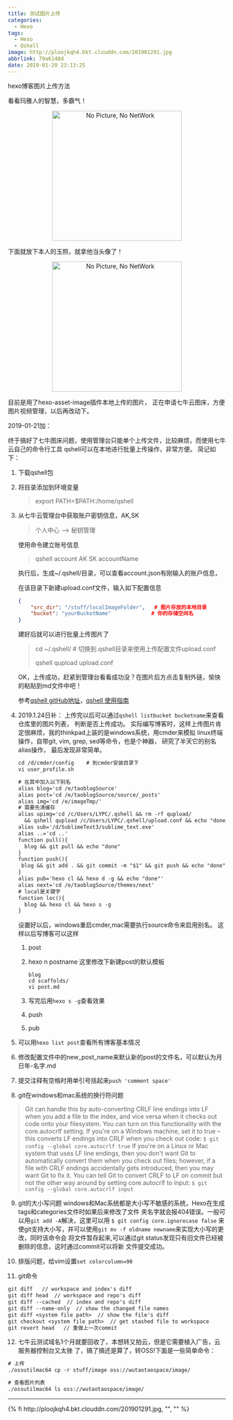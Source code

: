 ```yaml
---
title: 测试图片上传
categories:
  - Hexo
tags:
  - Hexo
  - Qshell
image: http://ploojkqh4.bkt.clouddn.com/201901291.jpg
abbrlink: 79a6148d
date: 2019-01-20 23:13:25
---
```

<p class="description">hexo博客图片上传方法</p>
<!-- more -->

看看玛雅人的智慧，多霸气！
<div align="center">
    <img src="http://ploojkqh4.bkt.clouddn.com/maya.jpg" width="300" alt="No Picture, No NetWork"/>
</div>

下面就放下本人的玉照，就拿他当头像了！
<div align="center">
    <img src="http://ploojkqh4.bkt.clouddn.com/me.jpg" width="300" alt="No Picture, No NetWork"/>
</div>

目前是用了hexo-asset-image插件本地上传的图片，
正在申请七牛云图床，方便图片视频管理，以后再改动下。

2019-01-21加：

终于搞好了七牛图床问题，使用管理台只能单个上传文件，比较麻烦，而使用七牛云自己的命令行工具
qshell可以在本地进行批量上传操作，非常方便。
简记如下：

1. 下载qshell包

2. 将目录添加到环境变量

   > export PATH=$PATH:/home/qshell

3. 从七牛云管理台中获取账户密钥信息，AK,SK

   > 个人中心 —> 秘钥管理

   使用命令建立账号信息

   > qshell account  AK  SK accountName

   执行后，生成~/.qshell/目录，可以查看account.json有刚输入的账户信息，

   在该目录下新建upload.conf文件，输入如下配置信息

   ```json
   {
       "src_dir": "/stuff/localImageFolder",   # 图片存放的本地目录
       "bucket": "yourBucketName"             # 你的存储空间名
   }
   ```

   建好后就可以进行批量上传图片了

   > cd ~/.qshell/        # 切换到.qshell目录来使用上传配置文件upload.conf
   >
   > qshell qupload upload.conf

   OK，上传成功，赶紧到管理台看看成功没？在图片后方点击复制外链，愉快的粘贴到md文件中吧！

   参考[qshell gitHub地址](https://github.com/qiniu/qshell)，[qshell 使用指南](https://developer.qiniu.com/kodo/kb/1685/using-qshell-synchronize-directories)

4. 2019.1.24日补：
   上传完以后可以通过`qshell listbucket bucketname`来查看仓库里的图片列表， 判断是否上传成功。
   实际编写博客时，这样上传图片肯定很麻烦，我的thinkpad上装的是windows系统，用cmder来模拟
   linux终端操作，自带git, vim, grep, sed等命令，也是个神器， 研究了半天它的别名alias操作，
   最后发现非常简单。
   ```txt
   cd /d/cmder/config    # 到cmder安装目录下
   vi user_profile.sh
   
   # 在其中加入以下别名
   alias blog='cd /e/taoblogSource'
   alias post='cd /e/taoblogSource/source/_posts'
   alias img='cd /e/imageTmp/' 
   # 需要先清缓存
   alias upimg='cd /c/Users/LYPC/.qshell && rm -rf qupload/ 
     && qshell qupload /c/Users/LYPC/.qshell/upload.conf && echo "done"'
   alias sub='/d/SublimeText3/sublime_text.exe'
   alias ..='cd ..'
   function pull(){
     blog && git pull && echo "done"
   }
   function push(){
    blog && git add . && git commit -m "$1" && git push && echo "done"
   }
   alias pub='hexo cl && hexo d -g && echo "done"'
   alias next='cd /e/taoblogSource/themes/next'
   # local是关键字
   function loc(){
     blog && hexo cl && hexo s -g
   }
   ```
   设置好以后，windows重启cmder,mac需要执行source命令来启用别名。
   这样以后写博客可以这样

   1. post

   2. hexo n postname
      这里修改下新建post的默认模板
      ```
      blog
      cd scaffolds/
      vi post.md
      ```

   3. 写完后用`hexo s -g`查看效果

   4. push

   5. pub

5. 可以用`hexo list post`查看所有博客基本情况

6. 修改配置文件中的new_post_name来默认新的post的文件名，可以默认为月日年-名字.md

7. 提交注释有空格时用单引号括起来`push 'comment space'`

8. git在windows和mac系统的换行符问题
> Git can handle this by auto-converting CRLF line endings into LF when you add a file to 
the index, and vice versa when it checks out code onto your filesystem. You can turn on 
this functionality with the core.autocrlf setting. If you're on a Windows machine, set it 
to true – this converts LF endings into CRLF when you check out code:
`$ git config --global core.autocrlf true`
If you're on a Linux or Mac system that uses LF line endings, then you don't want Git to 
automatically convert them when you check out files; however, if a file with CRLF endings 
accidentally gets introduced, then you may want Git to fix it. You can tell Git to convert 
CRLF to LF on commit but not the other way around by setting core.autocrlf to input:
`$ git config --global core.autocrlf input`

9. git的大小写问题
windows和Mac系统都是大小写不敏感的系统，Hexo在生成tags和categories文件时如果后来修改了文件
夹名字就会报404错误。一般可以用`git add -A`解决，这里可以用
`$ git config core.ignorecase false`
来使git支持大小写，并可以使用`git mv -f oldname newname`来实现大小写的更改，同时该命令会
将文件暂存起来,可以通过git status发现只有旧文件已经被删除的信息，这时通过commit可以将新
文件提交成功。

10. 排版问题，给vim设置`set colorcolumn=90`

11. git命令
```txt
git diff   // workspace and index's diff
git diff head  // workspace and repo's diff
git diff --cached  // index and repo's diff
git diff --name-only  // show the changed file names
git diff <system file path>  // show the file's diff
git checkout <system file path>  // get stashed file to workspace
git revert head   // 重做上一次commit
```
12. 七牛云测试域名1个月就要回收了，本想转又拍云，但是它需要植入广告，云服务器控制台又太挫
了，搞了搞还是算了，转OSS!下面是一些简单命令：
```txt
# 上传
./ossutilmac64 cp -r stuff/image oss://wutaotaospace/image/

# 查看图片列表
./ossutilmac64 ls oss://wutaotaospace/image/
```

<hr />
{% fi http://ploojkqh4.bkt.clouddn.com/201901291.jpg, "", "" %}

